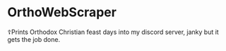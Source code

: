 # OrthoWebScraper
☦️Prints Orthodox Christian feast days into my discord server, janky but it gets the job done.
